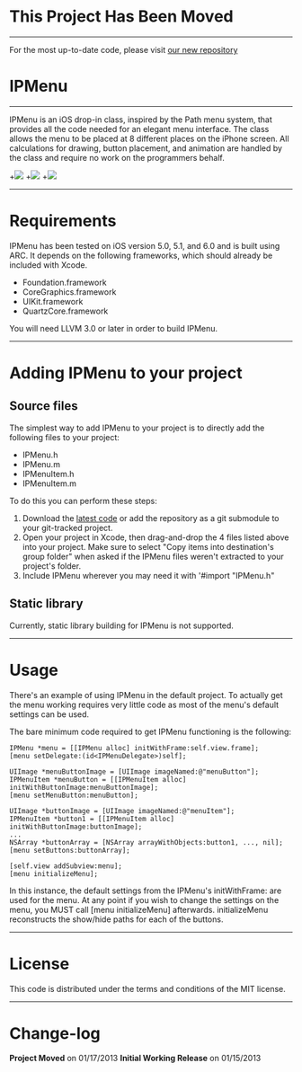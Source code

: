 This Project Has Been Moved
=============
-------------

For the most up-to-date code, please visit [our new repository](https://github.com/IntrepidPursuits/IPMenu)


IPMenu
=============
-------------

IPMenu is an iOS drop-in class, inspired by the Path menu system, that provides all the code needed for an elegant menu interface. The class allows the menu to be placed at 8 different places on the iPhone screen. All calculations for drawing, button placement, and animation are handled by the class and require no work on the programmers behalf.

+[![](http://i.imgur.com/9CslH.gif)](http://i.imgur.com/9CslH)
+[![](http://i.imgur.com/hSyo9.gif)](http://i.imgur.com/hSyo9)
+[![](http://i.imgur.com/NrV34.gif)](http://i.imgur.com/NrV34)


------------
Requirements
============

IPMenu has been tested on iOS version 5.0, 5.1, and 6.0 and is built using ARC. It depends on the following frameworks, which should already be included with Xcode.

- Foundation.framework
- CoreGraphics.framework
- UIKit.framework
- QuartzCore.framework

You will need LLVM 3.0 or later in order to build IPMenu. 

------------------------------------
Adding IPMenu to your project
====================================

Source files
------------

The simplest way to add IPMenu to your project is to directly add the following files to your project:
- IPMenu.h
- IPMenu.m
- IPMenuItem.h
- IPMenuItem.m

To do this you can perform these steps:

1. Download the [latest code](https://github.com/ButkiewiczP/IPMenu) or add the repository as a git submodule to your git-tracked project.
2. Open your project in Xcode, then drag-and-drop the 4 files listed above into your project. Make sure to select "Copy items into destination's group folder" when asked if the IPMenu files weren't extracted to your project's folder.
3. Include IPMenu wherever you may need it with '#import "IPMenu.h" 


Static library
--------------

Currently, static library building for IPMenu is not supported.

-----
Usage
=====

There's an example of using IPMenu in the default project. To actually get the menu
working requires very little code as most of the menu's default settings can be used. 

The bare minimum code required to get IPMenu functioning is the following:

    IPMenu *menu = [[IPMenu alloc] initWithFrame:self.view.frame];
    [menu setDelegate:(id<IPMenuDelegate>)self];
    
    UIImage *menuButtonImage = [UIImage imageNamed:@"menuButton"];
    IPMenuItem *menuButton = [[IPMenuItem alloc] initWithButtonImage:menuButtonImage];
    [menu setMenuButton:menuButton];
    
    UIImage *buttonImage = [UIImage imageNamed:@"menuItem"];
    IPMenuItem *button1 = [[IPMenuItem alloc] initWithButtonImage:buttonImage];
    ...
    NSArray *buttonArray = [NSArray arrayWithObjects:button1, ..., nil];
    [menu setButtons:buttonArray];

    [self.view addSubview:menu];
    [menu initializeMenu];

In this instance, the default settings from the IPMenu's initWithFrame: are used for the
menu. At any point if you wish to change the settings on the menu, you MUST call 
[menu initializeMenu] afterwards. initializeMenu reconstructs the show/hide paths for each 
of the buttons.  

-------
License
=======

This code is distributed under the terms and conditions of the MIT license. 

----------
Change-log
==========

**Project Moved** on 01/17/2013
**Initial Working Release** on 01/15/2013